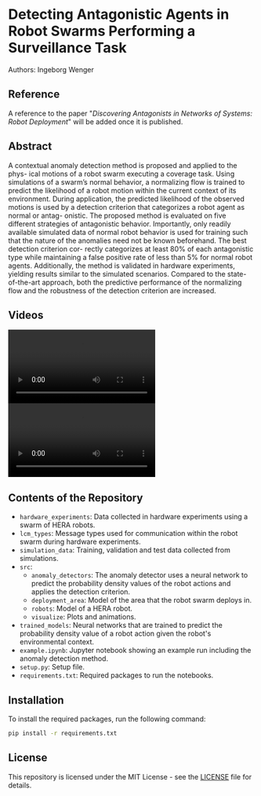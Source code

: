# Detecting Antagonistic Agents in Robot Swarms Performing a Surveillance Task

Authors: Ingeborg Wenger

## Reference
A reference to the paper "_Discovering Antagonists in Networks of Systems:
Robot Deployment_" will be added once it is published.

## Abstract
A contextual anomaly detection method is proposed and applied to the phys-
ical motions of a robot swarm executing a coverage task. Using simulations
of a swarm’s normal behavior, a normalizing flow is trained to predict the
likelihood of a robot motion within the current context of its environment.
During application, the predicted likelihood of the observed motions is used
by a detection criterion that categorizes a robot agent as normal or antag-
onistic. The proposed method is evaluated on five different strategies of
antagonistic behavior. Importantly, only readily available simulated data
of normal robot behavior is used for training such that the nature of the
anomalies need not be known beforehand. The best detection criterion cor-
rectly categorizes at least 80% of each antagonistic type while maintaining
a false positive rate of less than 5% for normal robot agents. Additionally,
the method is validated in hardware experiments, yielding results similar to
the simulated scenarios. Compared to the state-of-the-art approach, both
the predictive performance of the normalizing flow and the robustness of the
detection criterion are increased.

## Videos
![](weighted.mp4)
![](spoofing.mp4)

## Contents of the Repository
- `hardware_experiments`: Data collected in hardware experiments using a swarm of HERA robots.
- `lcm_types`: Message types used for communication within the robot swarm during hardware experiments.
- `simulation_data`: Training, validation and test data collected from simulations.
- `src`:
    - `anomaly_detectors`: The anomaly detector uses a neural network to predict the probability density values of the robot actions and applies the detection criterion.
    - `deployment_area`: Model of the area that the robot swarm deploys in.
    - `robots`: Model of a HERA robot.
    - `visualize`: Plots and animations.
- `trained_models`: Neural networks that are trained to predict the probability density value of a robot action given the robot's environmental context.
- `example.ipynb`: Jupyter notebook showing an example run including the anomaly detection method.
- `setup.py`: Setup file.
- `requirements.txt`: Required packages to run the notebooks.

## Installation
To install the required packages, run the following command:
```bash
pip install -r requirements.txt
```

## License
This repository is licensed under the MIT License - see the [LICENSE](LICENSE) file for details.
